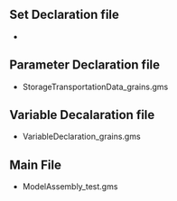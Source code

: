 ## Set Declaration file
+ 

## Parameter Declaration file
+ StorageTransportationData_grains.gms

## Variable Decalaration file
+ VariableDeclaration_grains.gms

## Main File
+ ModelAssembly_test.gms
